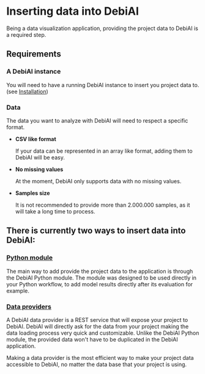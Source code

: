 # Inserting data into DebiAI

Being a data visualization application, providing the project data to DebiAI is a required step.

## Requirements

### A DebiAI instance

You will need to have a running DebiAI instance to insert you project data to. (see [Installation](../introduction/gettingStarted/installation/README.md))

### Data

The data you want to analyze with DebiAI will need to respect a specific format.

- **CSV like format**

    If your data can be represented in an array like format, adding them to DebiAI will be easy.

- **No missing values**

    At the moment, DebiAI only supports data with no missing values.

- **Samples size**

    It is not recommended to provide more than 2.000.000 samples, as it will take a long time to process.


## There is currently two ways to insert data into DebiAI:

### [<ins>Python module</ins>](pythonModule/README.md#python-module)
The main way to add provide the project data to the application is through the DebiAI Python module.
The module was designed to be used directly in your Python workflow, to add model results directly after its evaluation for example.



### [<ins>Data providers</ins>](dataProviders/README.md#data-providers)
A DebiAI data provider is a REST service that will expose your project to DebiAI.
DebiAI will directly ask for the data from your project making the data loading process very quick and customizable. Unlike the DebiAI Python module, the provided data won't have to be duplicated in the DebiAI application.

Making a data provider is the most efficient way to make your project data accessible to DebiAI, no matter the data base that your project is using.


